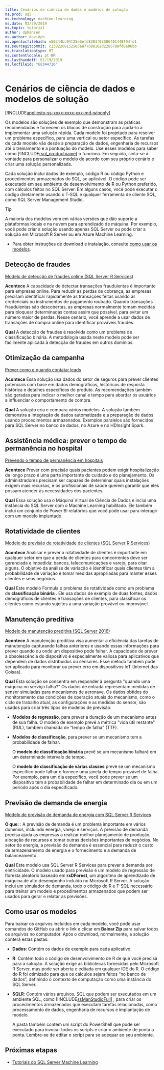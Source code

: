 ```yaml
---
title: Cenários de ciência de dados e modelos de solução
ms.prod: sql
ms.technology: machine-learning
ms.date: 03/29/2019
ms.topic: tutorial
author: dphansen
ms.author: davidph
ms.openlocfilehash: e50344bc94f25e6efd8303f93506401448f94fd1
ms.sourcegitcommit: c1382268152585aa77688162d2286798fd8a06bb
ms.translationtype: MT
ms.contentlocale: pt-BR
ms.lasthandoff: 07/19/2019
ms.locfileid: "68344726"
---
```

# <a name="data-science-scenarios-and-solution-templates"></a>Cenários de ciência de dados e modelos de solução
[!INCLUDE[appliesto-ss-xxxx-xxxx-xxx-md-winonly](../../includes/appliesto-ss-xxxx-xxxx-xxx-md-winonly.md)]

Os modelos são soluções de exemplo que demonstram as práticas recomendadas e fornecem os blocos de construção para ajudá-lo a implementar uma solução rápida. Cada modelo foi projetado para resolver um problema específico, para uma vertical ou setor específico. As tarefas de cada modelo vão desde a preparação de dados, engenharia de recursos até o treinamento e a pontuação do modelo. Use esses modelos para saber como [!INCLUDE[rsql_productname](../../includes/rsql-productname-md.md)] o funciona. Em seguida, sinta-se à vontade para personalizar o modelo de acordo com seu próprio cenário e criar uma solução personalizada. 

Cada solução inclui dados de exemplo, código R ou código Python e procedimentos armazenados do SQL, se aplicável. O código pode ser executado em seu ambiente de desenvolvimento de R ou Python preferido, com cálculos feitos no SQL Server. Em alguns casos, você pode executar o código diretamente usando o T-SQL e qualquer ferramenta de cliente SQL, como SQL Server Management Studio.

> [!TIP]
> 
> A maioria dos modelos vem em várias versões que dão suporte a plataformas locais e na nuvem para aprendizado de máquina. Por exemplo, você pode criar a solução usando apenas SQL Server ou pode criar a solução em Microsoft R Server ou em Azure Machine Learning.

+ Para obter instruções de download e instalação, consulte [como usar os modelos](#bkmk_HowTo).

## <a name="fraud-detection"></a>Detecção de fraudes

[Modelo de detecção de fraudes online (SQL Server R Services)](https://github.com/Microsoft/r-server-fraud-detection)

**Acontece** A capacidade de detectar transações fraudulentas é importante para empresas online. Para reduzir as perdas de cobrança, as empresas precisam identificar rapidamente as transações feitas usando as credenciais ou instrumentos de pagamento roubado. Quando transações fraudulentas são descobertas, as empresas normalmente tomam medidas para bloquear determinadas contas assim que possível, para evitar um número maior de perdas. Nesse cenário, você aprende a usar dados de transações de compra online para identificar prováveis fraudes.

**Qual**  A detecção de fraudes é resolvida como um problema de classificação binária. A metodologia usada neste modelo pode ser facilmente aplicada à detecção de fraudes em outros domínios.


## <a name="campaign-optimization"></a>Otimização da campanha

[Prever como e quando contatar leads](https://microsoft.github.io/r-server-campaign-optimization/)

**Acontece** Essa solução usa dados do setor de seguros para prever clientes potenciais com base em dados demográficos, históricos de resposta histórica e detalhes específicos do produto.  As recomendações também são geradas para indicar o melhor canal e tempo para abordar os usuários a influenciar o comportamento de compra.

**Qual** A solução cria e compara vários modelos. A solução também demonstra a integração de dados automatizada e a preparação de dados usando procedimentos armazenados. Exemplos paralelos são fornecidos para SQL Server no banco de dados, no Azure e no HDInsight Spark. 

## <a name="health-care-predict-length-of-stay-in-hospital"></a>Assistência médica: prever o tempo de permanência no hospital 

[Prevendo o tempo de permanência em hospitais](https://gallery.cortanaintelligence.com/Solution/Predicting-Length-of-Stay-in-Hospitals-1)

**Acontece** Prever com precisão quais pacientes podem exigir hospitalização de longo prazo é uma parte importante do cuidado e do planejamento. Os administradores precisam ser capazes de determinar quais instalações exigem mais recursos, e os profissionais de saúde querem garantir que eles possam atender às necessidades dos pacientes.

**Qual** Essa solução usa o Máquina Virtual de Ciência de Dados e inclui uma instância do SQL Server com o Machine Learning habilitado. Ele também inclui um conjunto de Power BI relatórios que você pode usar para interagir com um modelo implantado.

## <a name="customer-churn"></a>Rotatividade de clientes

[Modelo de previsão de rotatividade de clientes (SQL Server R Services)](https://github.com/Microsoft/SQL-Server-R-Services-Samples/blob/master/Churn/README.md)

**Acontece** Analisar e prever a rotatividade de clientes é importante em qualquer setor em que a perda de clientes para concorrentes deve ser gerenciada e impedida: bancos, telecomunicações e varejo, para citar alguns. O objetivo da análise de variação é identificar quais clientes têm a probabilidade de variação e tomar medidas apropriadas para manter esses clientes e seus negócios.

**Qual** Este modelo Formula o problema de rotatividade como um problema de **classificação binária** . Ele usa dados de exemplo de duas fontes, dados demográficos de clientes e transações de clientes, para classificar os clientes como estando sujeitos a uma variação provável ou improvável.
  
## <a name="predictive-maintenance"></a>Manutenção preditiva

[Modelo de manutenção preditiva (SQL Server 2016)](https://github.com/Microsoft/SQL-Server-R-Services-Samples/blob/master/PredictiveMaintenance/README.md)

**Acontece** A manutenção preditiva visa aumentar a eficiência das tarefas de manutenção capturando falhas anteriores e usando essas informações para prever quando ou onde um dispositivo pode falhar. A capacidade de prever a obsolescência do dispositivo é especialmente valiosa para aplicativos que dependem de dados distribuídos ou sensores. Esse método também pode ser aplicado para monitorar ou prever erro em dispositivos IoT (Internet das Coisas).

**Qual** Esta solução se concentra em responder à pergunta "quando uma máquina no serviço falha?" Os dados de entrada representam medidas de sensor simuladas para mecanismos de aeronave. Os dados obtidos do monitoramento das condições de operação atuais do mecanismo, como o ciclo de trabalho atual, as configurações e as medidas do sensor, são usados para criar três tipos de modelos de previsão:

-   **Modelos de regressão**, para prever a duração de um mecanismo antes de sua falha. O modelo de exemplo prevê a métrica "vida útil restante" (RUL), também chamada de "tempo de falha" (TTF).
  
-   **Modelos de classificação**, para prever se um mecanismo tem a probabilidade de falhar.
  
    O **modelo de classificação binária** prevê se um mecanismo falhará em um determinado intervalo de tempo.

    O **modelo de classificação de várias classes** prevê se um mecanismo específico pode falhar e fornece uma janela de tempo provável de falha. Por exemplo, para um dia específico, você pode prever se um dispositivo tem a probabilidade de falhar em determinado dia ou em um período após o dia especificado.

## <a name="energy-demand-forecasting"></a>Previsão de demanda de energia

[Modelo de previsão de demanda de energia com SQL Server R Services](https://gallery.cortanaintelligence.com/Tutorial/Energy-Demand-Forecast-Template-with-SQL-Server-R-Services-1)

**O que:** : A previsão de demanda é um problema importante em vários domínios, incluindo energia, varejo e serviços. A previsão de demanda precisa ajuda as empresas a realizar melhor planejamento de produção, alocação de recursos e tomar outras decisões importantes de negócios. No setor de energia, a previsão de demanda é essencial para reduzir o custo de armazenamento de energia e o fornecimento e a demanda de balanceamento.

**Qual** Este modelo usa SQL Server R Services para prever a demanda por eletricidade. O modelo usado para previsão é um modelo de regressão de floresta aleatório baseado em **rxDForest**, um algoritmo de aprendizado de máquina de alto desempenho incluído no Microsoft R Server. A solução inclui um simulador de demanda, todo o código do R e T-SQL necessário para treinar um modelo e procedimentos armazenados que podem ser usados para gerar e relatar as previsões. 


## <a name="bkmk_HowTo"></a>Como usar os modelos

Para baixar os arquivos incluídos em cada modelo, você pode usar comandos do GitHub ou abrir o link e clicar em **Baixar Zip** para salvar todos os arquivos no computador.  Após o download, normalmente, a solução conterá estas pastas:
  
-   **Dados**: Contém os dados de exemplo para cada aplicativo.
  
-   **R**: Contém todo o código de desenvolvimento de R de que você precisa para a solução. A solução exige as bibliotecas fornecidas pelo Microsoft R Server, mas pode ser aberta e editada em qualquer IDE do R. O código do R foi otimizado para que os cálculos sejam feitos “no banco de dados”, definindo o contexto de computação como uma instância do SQL Server.
  
-   **SQLR**: Contém vários arquivos. SQL que podem ser executados em um ambiente SQL, como [!INCLUDE[ssManStudioFull](../../includes/ssmanstudiofull-md.md)] , para criar os procedimentos armazenados que executam tarefas relacionadas, como processamento de dados, engenharia de recursos e implantação de modelo.
  
    A pasta também contém um script do PowerShell que pode ser executado para invocar todos os scripts e criar o ambiente de ponta a ponta. Lembre-se de editar o script para se adequar ao seu ambiente.

## <a name="next-steps"></a>Próximas etapas

+ [Tutoriais do SQL Server Machine Learning](machine-learning-services-tutorials.md)





